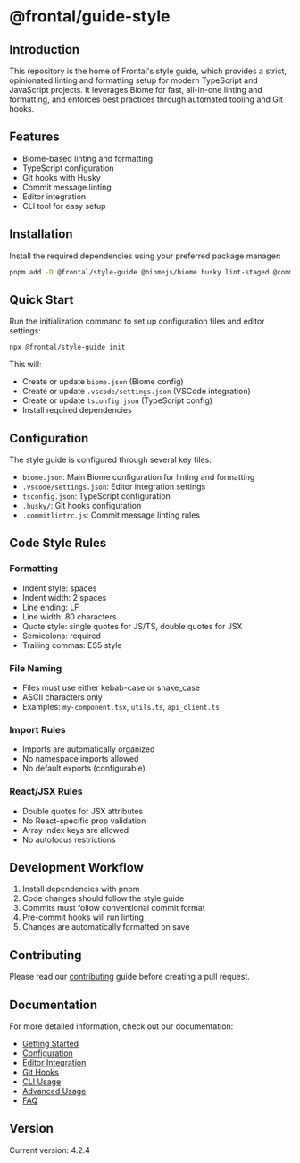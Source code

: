 # @frontal/guide-style

## Introduction

This repository is the home of Frontal's style guide, which provides a strict, opinionated linting and formatting setup for modern TypeScript and JavaScript projects. It leverages Biome for fast, all-in-one linting and formatting, and enforces best practices through automated tooling and Git hooks.

## Features

- Biome-based linting and formatting
- TypeScript configuration
- Git hooks with Husky
- Commit message linting
- Editor integration
- CLI tool for easy setup

## Installation

Install the required dependencies using your preferred package manager:

```sh
pnpm add -D @frontal/style-guide @biomejs/biome husky lint-staged @commitlint/cli @commitlint/config-conventional
```

## Quick Start

Run the initialization command to set up configuration files and editor settings:

```sh
npx @frontal/style-guide init
```

This will:
- Create or update `biome.json` (Biome config)
- Create or update `.vscode/settings.json` (VSCode integration)
- Create or update `tsconfig.json` (TypeScript config)
- Install required dependencies

## Configuration

The style guide is configured through several key files:

- `biome.json`: Main Biome configuration for linting and formatting
- `.vscode/settings.json`: Editor integration settings
- `tsconfig.json`: TypeScript configuration
- `.husky/`: Git hooks configuration
- `.commitlintrc.js`: Commit message linting rules

## Code Style Rules

### Formatting
- Indent style: spaces
- Indent width: 2 spaces
- Line ending: LF
- Line width: 80 characters
- Quote style: single quotes for JS/TS, double quotes for JSX
- Semicolons: required
- Trailing commas: ES5 style

### File Naming
- Files must use either kebab-case or snake_case
- ASCII characters only
- Examples: `my-component.tsx`, `utils.ts`, `api_client.ts`

### Import Rules
- Imports are automatically organized
- No namespace imports allowed
- No default exports (configurable)

### React/JSX Rules
- Double quotes for JSX attributes
- No React-specific prop validation
- Array index keys are allowed
- No autofocus restrictions

## Development Workflow

1. Install dependencies with pnpm
2. Code changes should follow the style guide
3. Commits must follow conventional commit format
4. Pre-commit hooks will run linting
5. Changes are automatically formatted on save

## Contributing

Please read our [contributing](CONTRIBUTING.md) guide before creating a pull request.

## Documentation

For more detailed information, check out our documentation:

- [Getting Started](docs/getting-started.md)
- [Configuration](docs/configuration.md)
- [Editor Integration](docs/editor-integration.md)
- [Git Hooks](docs/git-hooks.md)
- [CLI Usage](docs/cli.md)
- [Advanced Usage](docs/advanced.md)
- [FAQ](docs/faq.md)

## Version

Current version: 4.2.4
